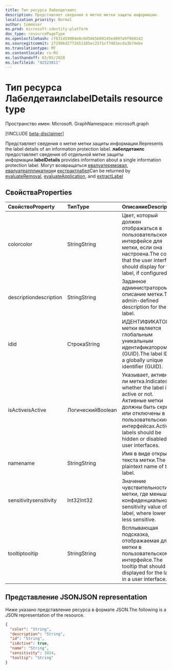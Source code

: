 ```yaml
---
title: Тип ресурса Лабелдетаилс
description: Представляет сведения о метке метки защиты информации.
localization_priority: Normal
author: tommoser
ms.prod: microsoft-identity-platform
doc_type: resourcePageType
ms.openlocfilehash: cf031459004e0c0d56b5b09145ed897a9f960142
ms.sourcegitcommit: 272996d2772b51105ec25f1cf7482ecda3b74ebe
ms.translationtype: MT
ms.contentlocale: ru-RU
ms.lasthandoff: 03/05/2020
ms.locfileid: "42523011"
---
```

# <a name="labeldetails-resource-type"></a><span data-ttu-id="bcd82-103">Тип ресурса Лабелдетаилс</span><span class="sxs-lookup"><span data-stu-id="bcd82-103">labelDetails resource type</span></span>

<span data-ttu-id="bcd82-104">Пространство имен: Microsoft. Graph</span><span class="sxs-lookup"><span data-stu-id="bcd82-104">Namespace: microsoft.graph</span></span>

[!INCLUDE [beta-disclaimer](../../includes/beta-disclaimer.md)]

<span data-ttu-id="bcd82-105">Представляет сведения о метке метки защиты информации.</span><span class="sxs-lookup"><span data-stu-id="bcd82-105">Represents the label details of an information protection label.</span></span> <span data-ttu-id="bcd82-106">**лабелдетаилс** предоставляет сведения об отдельной метке защиты информации.</span><span class="sxs-lookup"><span data-stu-id="bcd82-106">**labelDetails** provides information about a single information protection label.</span></span> <span data-ttu-id="bcd82-107">Могут возвращаться [евалуатеремовал](../api/informationprotectionlabel-evaluateremoval.md), [евалуатеаппликатион](../api/informationprotectionlabel-evaluateapplication.md)и [екстрактлабел](../api/informationprotectionlabel-extractLabel.md)</span><span class="sxs-lookup"><span data-stu-id="bcd82-107">Can be returned by [evaluateRemoval](../api/informationprotectionlabel-evaluateremoval.md), [evaluateApplication](../api/informationprotectionlabel-evaluateapplication.md), and [extractLabel](../api/informationprotectionlabel-extractLabel.md)</span></span>

## <a name="properties"></a><span data-ttu-id="bcd82-108">Свойства</span><span class="sxs-lookup"><span data-stu-id="bcd82-108">Properties</span></span>

| <span data-ttu-id="bcd82-109">Свойство</span><span class="sxs-lookup"><span data-stu-id="bcd82-109">Property</span></span>    | <span data-ttu-id="bcd82-110">Тип</span><span class="sxs-lookup"><span data-stu-id="bcd82-110">Type</span></span>    | <span data-ttu-id="bcd82-111">Описание</span><span class="sxs-lookup"><span data-stu-id="bcd82-111">Description</span></span>                                                                                                  |
| :---------- | :------ | :----------------------------------------------------------------------------------------------------------- |
| <span data-ttu-id="bcd82-112">color</span><span class="sxs-lookup"><span data-stu-id="bcd82-112">color</span></span>       | <span data-ttu-id="bcd82-113">String</span><span class="sxs-lookup"><span data-stu-id="bcd82-113">String</span></span>  | <span data-ttu-id="bcd82-114">Цвет, который должен отображаться в пользовательском интерфейсе для метки, если она настроена.</span><span class="sxs-lookup"><span data-stu-id="bcd82-114">The color that the user interface should display for the label, if configured.</span></span>                               |
| <span data-ttu-id="bcd82-115">description</span><span class="sxs-lookup"><span data-stu-id="bcd82-115">description</span></span> | <span data-ttu-id="bcd82-116">String</span><span class="sxs-lookup"><span data-stu-id="bcd82-116">String</span></span>  | <span data-ttu-id="bcd82-117">Заданное администратором описание метки.</span><span class="sxs-lookup"><span data-stu-id="bcd82-117">The admin-defined description for the label.</span></span>                                                                 |
| <span data-ttu-id="bcd82-118">id</span><span class="sxs-lookup"><span data-stu-id="bcd82-118">id</span></span>          | <span data-ttu-id="bcd82-119">Строка</span><span class="sxs-lookup"><span data-stu-id="bcd82-119">String</span></span>  | <span data-ttu-id="bcd82-120">ИДЕНТИФИКАТОР метки является глобальным уникальным идентификатором (GUID).</span><span class="sxs-lookup"><span data-stu-id="bcd82-120">The label ID is a globally unique identifier (GUID).</span></span>                                                          |
| <span data-ttu-id="bcd82-121">isActive</span><span class="sxs-lookup"><span data-stu-id="bcd82-121">isActive</span></span>    | <span data-ttu-id="bcd82-122">Логический</span><span class="sxs-lookup"><span data-stu-id="bcd82-122">Boolean</span></span> | <span data-ttu-id="bcd82-123">Указывает, активна ли метка.</span><span class="sxs-lookup"><span data-stu-id="bcd82-123">Indicates whether the label is active or not.</span></span> <span data-ttu-id="bcd82-124">Активные метки должны быть скрыты или отключены в пользовательских интерфейсах.</span><span class="sxs-lookup"><span data-stu-id="bcd82-124">Active labels should be hidden or disabled in user interfaces.</span></span> |
| <span data-ttu-id="bcd82-125">name</span><span class="sxs-lookup"><span data-stu-id="bcd82-125">name</span></span>        | <span data-ttu-id="bcd82-126">String</span><span class="sxs-lookup"><span data-stu-id="bcd82-126">String</span></span>  | <span data-ttu-id="bcd82-127">Имя в виде открытого текста метки.</span><span class="sxs-lookup"><span data-stu-id="bcd82-127">The plaintext name of the label.</span></span>                                                                             |
| <span data-ttu-id="bcd82-128">sensitivity</span><span class="sxs-lookup"><span data-stu-id="bcd82-128">sensitivity</span></span> | <span data-ttu-id="bcd82-129">Int32</span><span class="sxs-lookup"><span data-stu-id="bcd82-129">Int32</span></span>   | <span data-ttu-id="bcd82-130">Значение чувствительности метки, где меньше конфиденциально.</span><span class="sxs-lookup"><span data-stu-id="bcd82-130">The sensitivity value of the label, where lower is less sensitive.</span></span>                                           |
| <span data-ttu-id="bcd82-131">tooltip</span><span class="sxs-lookup"><span data-stu-id="bcd82-131">tooltip</span></span>     | <span data-ttu-id="bcd82-132">String</span><span class="sxs-lookup"><span data-stu-id="bcd82-132">String</span></span>  | <span data-ttu-id="bcd82-133">Всплывающая подсказка, отображаемая для метки в пользовательском интерфейсе.</span><span class="sxs-lookup"><span data-stu-id="bcd82-133">The tooltip that should be displayed for the label in a user interface.</span></span>                                      |

## <a name="json-representation"></a><span data-ttu-id="bcd82-134">Представление JSON</span><span class="sxs-lookup"><span data-stu-id="bcd82-134">JSON representation</span></span>

<span data-ttu-id="bcd82-135">Ниже указано представление ресурса в формате JSON.</span><span class="sxs-lookup"><span data-stu-id="bcd82-135">The following is a JSON representation of the resource.</span></span>

<!-- {
  "blockType": "resource",
  "optionalProperties": [

  ],
  "@odata.type": "microsoft.graph.labelDetails",
  "baseType": null
}-->

```json
{
  "color": "String",
  "description": "String",
  "id": "String",
  "isActive": true,
  "name": "String",
  "sensitivity": 1024,
  "tooltip": "String"
}
```

<!-- uuid: 16cd6b66-4b1a-43a1-adaf-3a886856ed98
2019-02-04 14:57:30 UTC -->
<!-- {
  "type": "#page.annotation",
  "description": "labelDetails resource",
  "keywords": "",
  "section": "documentation",
  "tocPath": ""
}-->